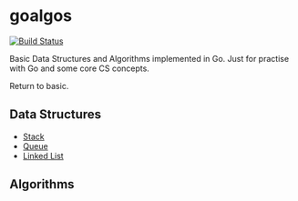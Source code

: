 # goalgos

[![Build Status](https://travis-ci.org/ray-g/goalgos.svg?branch=master)](https://travis-ci.org/ray-g/goalgos)

Basic Data Structures and Algorithms implemented in Go. Just for practise with Go and some core CS concepts.

Return to basic.

## Data Structures

- [Stack](data-structures/stack)
- [Queue](data-structures/queue)
- [Linked List](data-structures/linked-list)

## Algorithms
